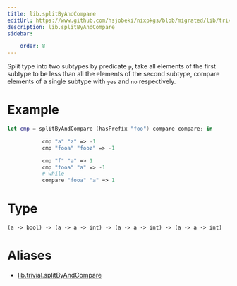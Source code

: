 ```yaml
---
title: lib.splitByAndCompare
editUrl: https://www.github.com/hsjobeki/nixpkgs/blob/migrated/lib/trivial.nix#L402C5
description: lib.splitByAndCompare
sidebar:

    order: 8
---
```


Split type into two subtypes by predicate `p`, take all elements
of the first subtype to be less than all the elements of the
second subtype, compare elements of a single subtype with `yes`
and `no` respectively.

# Example

```nix
let cmp = splitByAndCompare (hasPrefix "foo") compare compare; in

           cmp "a" "z" => -1
           cmp "fooa" "fooz" => -1

           cmp "f" "a" => 1
           cmp "fooa" "a" => -1
           # while
           compare "fooa" "a" => 1
```

# Type

```
(a -> bool) -> (a -> a -> int) -> (a -> a -> int) -> (a -> a -> int)
```


# Aliases

- [lib.trivial.splitByAndCompare](/nix-doc-comments/reference/lib/trivial/lib-trivial-splitbyandcompare)


